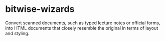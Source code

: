 # bitwise-wizards
Convert scanned documents, such as typed lecture notes or official forms, into HTML documents that closely resemble the original in terms of layout and styling.
